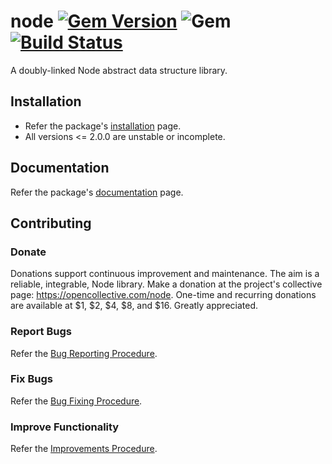 # node [![Gem Version](https://badge.fury.io/rb/node.svg)](https://badge.fury.io/rb/node) ![Gem](https://img.shields.io/gem/dt/node) [![Build Status](https://travis-ci.com/Diligent-Software-LLC/node.svg?branch=master)](https://travis-ci.com/Diligent-Software-LLC/node)

A doubly-linked Node abstract data structure library.

## Installation

- Refer the package's [installation](https://docs.diligentsoftware.org/$GROUP_SLUG/packages) page.
- All versions <= 2.0.0 are unstable or incomplete.

## Documentation

Refer the package's [documentation](https://docs.diligentsoftware.org/$GROUP_SLUG/$SEEORPEE/documentation) page.

## Contributing

### Donate

Donations support continuous improvement and maintenance. The aim is a
reliable, integrable, Node library. Make a donation at the project's
collective page: https://opencollective.com/node. One-time and recurring 
donations are available at $1, $2, $4, $8, and $16. Greatly appreciated.

### Report Bugs

Refer the [Bug Reporting Procedure](https://github.com/Diligent-Software-LLC/node/issues/3).

### Fix Bugs

Refer the [Bug Fixing Procedure](https://github.com/Diligent-Software-LLC/node/issues/4).

### Improve Functionality

Refer the [Improvements Procedure](https://github.com/Diligent-Software-LLC/node/issues/$IMP_ISSUE).
